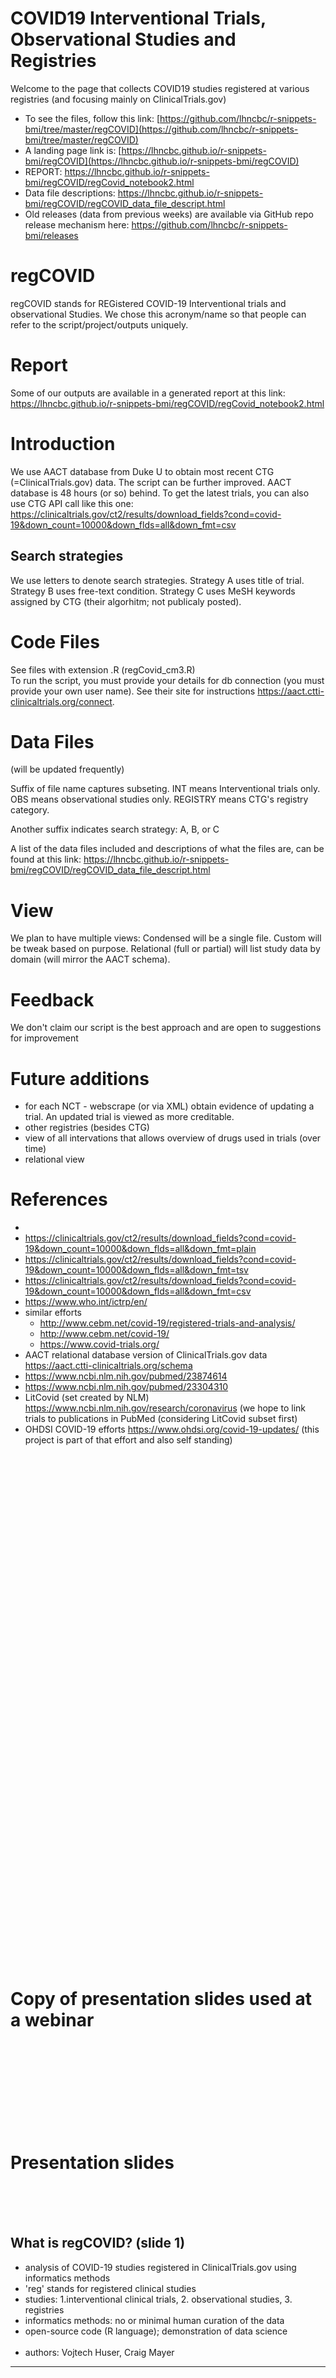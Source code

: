 
# COVID19 Interventional Trials, Observational Studies and Registries

Welcome to the page that collects COVID19 studies registered at various registries (and focusing mainly on ClinicalTrials.gov)

- To see the files, follow this link: [https://github.com/lhncbc/r-snippets-bmi/tree/master/regCOVID](https://github.com/lhncbc/r-snippets-bmi/tree/master/regCOVID)  
- A landing page link is: [https://lhncbc.github.io/r-snippets-bmi/regCOVID](https://lhncbc.github.io/r-snippets-bmi/regCOVID)  
- REPORT: https://lhncbc.github.io/r-snippets-bmi/regCOVID/regCovid_notebook2.html
- Data file descriptions: https://lhncbc.github.io/r-snippets-bmi/regCOVID/regCOVID_data_file_descript.html
- Old releases (data from previous weeks) are available via GitHub repo release mechanism here: https://github.com/lhncbc/r-snippets-bmi/releases


# regCOVID
regCOVID stands for REGistered COVID-19 Interventional trials and observational Studies. We chose this acronym/name so that people can refer to the script/project/outputs uniquely.


# Report
Some of our outputs are available in a generated report at this link: https://lhncbc.github.io/r-snippets-bmi/regCOVID/regCovid_notebook2.html


# Introduction
We use AACT database from Duke U to obtain most recent CTG (=ClinicalTrials.gov) data.
The script can be further improved.
AACT database is 48 hours (or so) behind. To get the latest trials, you can also use CTG API call like this one: https://clinicaltrials.gov/ct2/results/download_fields?cond=covid-19&down_count=10000&down_flds=all&down_fmt=csv

## Search strategies
We use letters to denote search strategies. Strategy A uses title of trial. Strategy B uses free-text condition. Strategy C uses MeSH keywords assigned by CTG (their algorhitm; not publicaly posted).

# Code Files
See files with extension .R (regCovid_cm3.R)   
To run the script, you must provide your details for db connection (you must provide your own user name). See their site for instructions https://aact.ctti-clinicaltrials.org/connect.

# Data Files
(will be updated frequently)

Suffix of file name captures subseting. INT means Interventional trials only. OBS means observational studies only. REGISTRY means CTG's registry category.

Another suffix indicates search strategy: A, B, or C

A list of the data files included and descriptions of what the files are, can be found at this link:  https://lhncbc.github.io/r-snippets-bmi/regCOVID/regCOVID_data_file_descript.html


# View
We plan to have multiple views: Condensed will be a single file. Custom will be tweak based on purpose. Relational (full or partial) will list study data by domain (will mirror the AACT schema).

# Feedback
We don't claim our script is the best approach and are open to suggestions for improvement

# Future additions
- for each NCT - webscrape (or via XML) obtain evidence of updating a trial. An updated trial is viewed as more creditable.
- other registries (besides CTG)
- view of all intervations that allows overview of drugs used in trials (over time)
- relational view 

# References
- 
- https://clinicaltrials.gov/ct2/results/download_fields?cond=covid-19&down_count=10000&down_flds=all&down_fmt=plain
- https://clinicaltrials.gov/ct2/results/download_fields?cond=covid-19&down_count=10000&down_flds=all&down_fmt=tsv
- https://clinicaltrials.gov/ct2/results/download_fields?cond=covid-19&down_count=10000&down_flds=all&down_fmt=csv
- https://www.who.int/ictrp/en/
- similar efforts
  - http://www.cebm.net/covid-19/registered-trials-and-analysis/
  - http://www.cebm.net/covid-19/
  - https://www.covid-trials.org/
- AACT relational database version of ClinicalTrials.gov data https://aact.ctti-clinicaltrials.org/schema
- https://www.ncbi.nlm.nih.gov/pubmed/23874614
- https://www.ncbi.nlm.nih.gov/pubmed/23304310
- LitCovid (set created by NLM) https://www.ncbi.nlm.nih.gov/research/coronavirus  (we hope to link trials to publications in PubMed (considering LitCovid subset first)
- OHDSI COVID-19 efforts https://www.ohdsi.org/covid-19-updates/ (this project is part of that effort and also self standing)



<br><br><br><br><br><br><br><br>
<br><br><br><br><br><br><br><br>
<br><br><br><br><br><br><br><br>
<br><br><br><br><br><br><br><br>
<br><br><br><br><br><br><br><br><br><br><br><br><br><br><br><br>

# Copy of presentation slides used at a webinar

<br><br><br><br><br><br><br><br>


# Presentation slides

<br><br><br>

## What is regCOVID? (slide 1)
- analysis of COVID-19 studies registered in ClinicalTrials.gov using informatics methods
- 'reg' stands for registered clinical studies
- studies: 1.interventional clinical trials, 2. observational studies, 3. registries
- informatics methods: no or minimal human curation of the data
- open-source code (R language); demonstration of data science
<br><br>
- authors: Vojtech Huser, Craig Mayer 
  
___
<br><br><br><br><br><br><br><br>


## Motivation
- We build on previous work that 
  - linked Clinicaltrials.gov records to PubMed articles ([PMC3706420](https://www.ncbi.nlm.nih.gov/pmc/articles/PMC3706420),[PMC3540528](https://www.ncbi.nlm.nih.gov/pmc/articles/PMC3540528/))
  - analysis of ClinicalTrials.gov data for study outcomes ([PMC6371255](https://www.ncbi.nlm.nih.gov/pmc/articles/PMC6371255/))
  - analysis of sharing Individual Participant Data on ClinicalTrials.gov ([PMC7153161](https://www.ncbi.nlm.nih.gov/pmc/articles/PMC7153161/))
- ClinicalTrials.gov function: inform the public (COVID-19;perfect use case)
- Single disease snapshot analysis of registered studies 
  - prior work focusing on HIV
  - `D-SHOT` Knowledge Base (disease-intervention)
___
<br><br><br><br><br><br><br><br><br><br><br><br>


## Context
- few similar efforts (see references in this readme file)
  - main difference: fully open source, small size of our team, single registry)
- Inclusion criteria
  - 1: search criterion: three compared search methods (title,keyword, MeSH keyword)      
  - 2: metadata criteria: study status (`Active, not recruiting`, `Completed`) (excluded 'Not yet recruiting')
  - Typical flow is `Not yet recruiting` --> `active` --> `completed`)

___
<br><br><br><br><br><br><br><br><br><br><br><br>

## Report Demo 
- live demo of report now (COVID-19 version; v1)
<br><br>
- other analyses
  - custom analyses for journal article draft
  - general analysis (for any disease; v2)
  - intervention-only focused analyses (`d-shot`; v3)
  



___
<br><br><br><br><br><br><br><br>

## Lessons learned
- Study record updates
- Dates logic (recency, comparison to "today's date")
- Interventions
  - Placebo (sham)
  - presence of interventions in observational studies and registries
- Limitations of computerized analysis, limit the burden of ClinicalTrials.gov record creation and maintenance
- Study design metadata
- Special analysis context for Registries and Observational Studies (FDA's framework for RWE/RWD)
   

___
<br><br><br><br><br><br><br><br><br><br><br><br>

## Additional COVID-19 work
- Participation on Observational Health Data Sciences and Informatics (OHDSI) consortium COVID-19 efforts
- Characterization of COVID-19 cases (co-author, [MedrXiv preprint](https://www.medrxiv.org/content/10.1101/2020.04.22.20074336v1))

<br><br><br><br><br><br><br><br>
<br><br><br><br><br><br><br><br>
